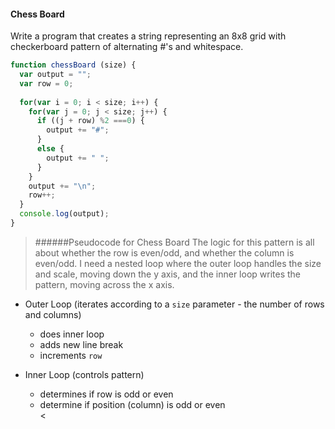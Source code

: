#### Chess Board   
Write a program that creates a string representing an 8x8 grid with checkerboard pattern of alternating #'s and whitespace.   
```js
function chessBoard (size) {  
  var output = "";
  var row = 0;
  
  for(var i = 0; i < size; i++) {
    for(var j = 0; j < size; j++) {
      if ((j + row) %2 ===0) {
        output += "#";
      }
      else {
        output += " ";
      }
    }
    output += "\n";
    row++;
  }
  console.log(output);
}
```  
>######Pseudocode for Chess Board
The logic for this pattern is all about whether the row is even/odd, and whether the  column is even/odd. I need a nested loop where the outer loop handles the size and scale, moving down the y axis, and the inner loop writes the pattern, moving across the x axis.

- Outer Loop (iterates according to a `size` parameter - the number of rows and columns)
  - does inner loop  
  - adds new line break  
  - increments `row`
  
- Inner Loop (controls pattern)  
  - determines if row is odd or even
  - determine if position (column) is odd or even  
<  



